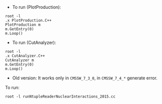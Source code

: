 * To run (PlotProduction):
```
root -l
.x PlotProduction.C++
PlotProduction m
m.GetEntry(0)
m.Loop()
```

* To run (CutAnalyzer):
```
root -l
.x CutAnalyzer.C++
CutAnalyzer m
m.GetEntry(0)
m.Loop()
```

* Old version: It works only in `CMSSW_7_3_0`, in `CMSSW_7_4_*` generate error.

To run:
```
root -l runNtupleReaderNuclearInteractions_2015.cc 
```
